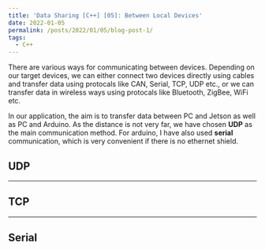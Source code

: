 ```yaml
---
title: 'Data Sharing [C++] [05]: Between Local Devices'
date: 2022-01-05
permalink: /posts/2022/01/05/blog-post-1/
tags:
  - C++
---
```


There are various ways for communicating between devices. Depending on our target devices, we can either connect two devices directly using cables and transfer data using protocals like CAN, Serial, TCP, UDP etc., or we can transfer data in wireless ways using protocals like Bluetooth, ZigBee, WiFi etc. 

In our application, the aim is to transfer data between PC and Jetson as well as PC and Arduino. As the distance is not very far, we have chosen __UDP__ as the main communication method. For arduino, I have also used __serial__ communication, which is very convenient if there is no ethernet shield. 

## UDP

---
## TCP

---
## Serial



